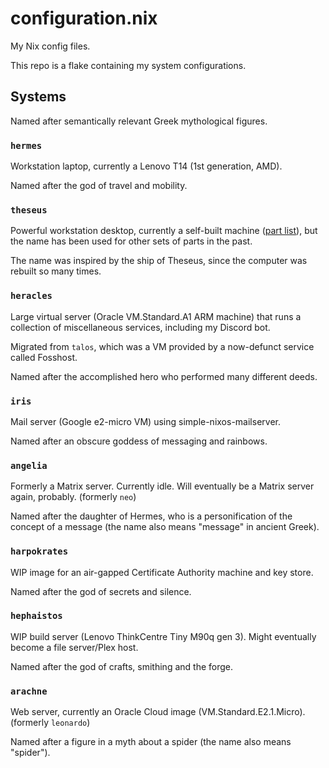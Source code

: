 # configuration.nix

My Nix config files.

This repo is a flake containing my system configurations.

## Systems

Named after semantically relevant Greek mythological figures.

### `hermes`

Workstation laptop, currently a Lenovo T14 (1st generation, AMD).

Named after the god of travel and mobility.

### `theseus`

Powerful workstation desktop, currently a self-built machine ([part list](https://pcpartpicker.com/list/vsk7LP)), but the name has been used for other sets of parts in the past.

The name was inspired by the ship of Theseus, since the computer was rebuilt so many times.

### `heracles`

Large virtual server (Oracle VM.Standard.A1 ARM machine) that runs a collection of miscellaneous services, including my Discord bot.

Migrated from `talos`, which was a VM provided by a now-defunct service called Fosshost.

Named after the accomplished hero who performed many different deeds.

### `iris`

Mail server (Google e2-micro VM) using simple-nixos-mailserver.

Named after an obscure goddess of messaging and rainbows.

### `angelia`

Formerly a Matrix server. Currently idle. Will eventually be a Matrix server again, probably. (formerly `neo`)

Named after the daughter of Hermes, who is a personification of the concept of a message (the name also means "message" in ancient Greek).

### `harpokrates`

WIP image for an air-gapped Certificate Authority machine and key store.

Named after the god of secrets and silence.

### `hephaistos`

WIP build server (Lenovo ThinkCentre Tiny M90q gen 3). Might eventually become a file server/Plex host.

Named after the god of crafts, smithing and the forge.

### `arachne`

Web server, currently an Oracle Cloud image (VM.Standard.E2.1.Micro). (formerly `leonardo`)

Named after a figure in a myth about a spider (the name also means "spider").
